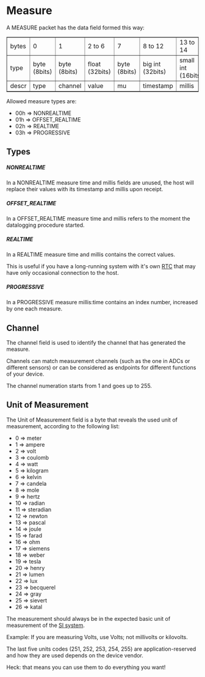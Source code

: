 # Measure

A MEASURE packet has the data field formed this way:

<table border="1">
	<tr>
		<td>bytes</td>
		<td>0</td>
		<td>1</td>
		<td>2 to 6</td>
		<td>7</td>
		<td>8 to 12</td>
		<td>13 to 14</td>
	</tr>
	<tr>
		<td>type</td>
		<td>byte (8bits)</td>
		<td>byte (8bits)</td>
		<td>float (32bits)</td>
		<td>byte (8bits)</td>
		<td>big int (32bits)</td>
		<td>small int (16bits)</td>
	</tr>
	<tr>
		<td>descr</td>
		<td>type</td>
		<td>channel</td>
		<td>value</td>
		<td>mu</td>
		<td>timestamp</td>
		<td>millis</td>
	</tr>
</table>

Allowed measure types are:

* 00h => NONREALTIME
* 01h => OFFSET_REALTIME
* 02h => REALTIME
* 03h => PROGRESSIVE


## Types

##### NONREALTIME

In a NONREALTIME measure time and millis fields are unused, the host will replace their values with its timestamp and millis upon receipt.

##### OFFSET_REALTIME

In a OFFSET_REALTIME measure time and millis refers to the moment the datalogging procedure started.

##### REALTIME

In a REALTIME measure time and millis contains the correct values.

This is useful if you have a long-running system with it's own [RTC](https://en.wikipedia.org/wiki/Real-time_clock) that may have only occasional connection to the host.

##### PROGRESSIVE

In a PROGRESSIVE measure millis:time contains an index number, increased by one each measure.


## Channel

The channel field is used to identify the channel that has generated the measure.

Channels can match measurement channels (such as the one in ADCs or different sensors) or can be considered as endpoints for different functions of your device.

The channel numeration starts from 1 and goes up to 255.

## Unit of Measurement

The Unit of Measurement field is a byte that reveals the used unit of measurement, according to the following list:

* 0 => meter
* 1 => ampere
* 2 => volt
* 3 => coulomb
* 4 => watt
* 5 => kilogram
* 6 => kelvin
* 7 => candela
* 8 => mole
* 9 => hertz
* 10 => radian
* 11 => steradian
* 12 => newton
* 13 => pascal
* 14 => joule
* 15 => farad
* 16 => ohm
* 17 => siemens
* 18 => weber
* 19 => tesla
* 20 => henry
* 21 => lumen
* 22 => lux
* 23 => becquerel
* 24 => gray
* 25 => sievert
* 26 => katal

The measurement should always be in the expected basic unit of measurement of the [SI system](https://en.wikipedia.org/wiki/International_System_of_Units).

Example: If you are measuring Volts, use Volts; not millivolts or kilovolts.

The last five units codes (251, 252, 253, 254, 255) are application-reserved and how they are used depends on the device vendor.

Heck: that means you can use them to do everything you want!
